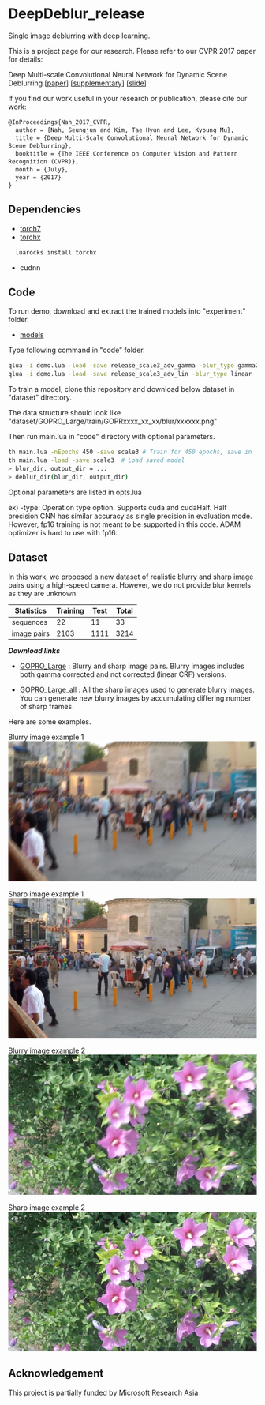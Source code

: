# DeepDeblur_release

Single image deblurring with deep learning.

This is a project page for our research.
Please refer to our CVPR 2017 paper for details:

Deep Multi-scale Convolutional Neural Network for Dynamic Scene Deblurring
[[paper](http://openaccess.thecvf.com/content_cvpr_2017/papers/Nah_Deep_Multi-Scale_Convolutional_CVPR_2017_paper.pdf)]
[[supplementary](http://openaccess.thecvf.com/content_cvpr_2017/supplemental/Nah_Deep_Multi-Scale_Convolutional_2017_CVPR_supplemental.zip)]
[[slide](https://drive.google.com/file/d/1sj7l2tGgJR-8wTyauvnSDGpiokjOzX_C/view?usp=sharing)]
<!-- [[slide](https://cv.snu.ac.kr/~snah/Deblur/CVPR2017_DeepDeblur_release.pptx)] -->

If you find our work useful in your research or publication, please cite our work:
```
@InProceedings{Nah_2017_CVPR,
  author = {Nah, Seungjun and Kim, Tae Hyun and Lee, Kyoung Mu},
  title = {Deep Multi-Scale Convolutional Neural Network for Dynamic Scene Deblurring},
  booktitle = {The IEEE Conference on Computer Vision and Pattern Recognition (CVPR)},
  month = {July},
  year = {2017}
}
```

## Dependencies
* [torch7](http://torch.ch/docs/getting-started.html#_)
* [torchx](https://github.com/nicholas-leonard/torchx)
```bash
  luarocks install torchx
```
* cudnn

## Code

To run demo, download and extract the trained models into "experiment" folder.

<!-- * [models](http://cv.snu.ac.kr/~snah/Deblur/DeepDeblur_models/experiment.zip) -->
* [models](https://drive.google.com/file/d/1Z8dV6KuubfOKj4ganEjxymhyMoXoydfo/view?usp=sharing)

Type following command in "code" folder.
```bash
qlua -i demo.lua -load -save release_scale3_adv_gamma -blur_type gamma2.2 -type cudaHalf
qlua -i demo.lua -load -save release_scale3_adv_lin -blur_type linear -type cudaHalf
```

To train a model, clone this repository and download below dataset in "dataset" directory.

The data structure should look like 
"dataset/GOPRO_Large/train/GOPRxxxx_xx_xx/blur/xxxxxx.png"

Then run main.lua in "code" directory with optional parameters.
```bash
th main.lua -nEpochs 450 -save scale3 # Train for 450 epochs, save in 'experiment/scale3'
th main.lua -load -save scale3  # Load saved model
> blur_dir, output_dir = ...
> deblur_dir(blur_dir, output_dir)
```
Optional parameters are listed in opts.lua

ex) -type: Operation type option. Supports cuda and cudaHalf. Half precision CNN has similar accuracy as single precision in evaluation mode. However, fp16 training is not meant to be supported in this code. ADAM optimizer is hard to use with fp16.

## Dataset

In this work, we proposed a new dataset of realistic blurry and sharp image pairs using a high-speed camera.
However, we do not provide blur kernels as they are unknown.

Statistics | Training | Test | Total 
-- | -- | -- | --
sequences | 22 | 11 | 33
image pairs | 2103 | 1111 | 3214


__*Download links*__ 

<!-- * [GOPRO_Large](http://cv.snu.ac.kr/~snah/Deblur/dataset/GOPRO_Large.zip) -->
* [GOPRO_Large](https://drive.google.com/file/d/1H0PIXvJH4c40pk7ou6nAwoxuR4Qh_Sa2/view?usp=sharing)
: Blurry and sharp image pairs. Blurry images includes both gamma corrected and not corrected (linear CRF) versions.

<!-- * [GOPRO_Large_all](http://cv.snu.ac.kr/~snah/Deblur/dataset/GOPRO_Large_all.zip) -->
* [GOPRO_Large_all](https://drive.google.com/file/d/1SlURvdQsokgsoyTosAaELc4zRjQz9T2U/view?usp=sharing)
: All the sharp images used to generate blurry images. You can generate new blurry images by accumulating differing number of sharp frames.

[//]: # " * [GOPRO_Large_raw](http://cv.snu.ac.kr/~snah/Deblur/dataset/GOPRO_Large_raw.zip)"

Here are some examples.

Blurry image example 1
![Blurry image](images/Istanbul_blur1.png)

Sharp image example 1
![Sharp image](images/Istanbul_sharp1.png)

Blurry image example 2
![Blurry image](images/Flower_blur1.png)

Sharp image example 2
![Sharp image](images/Flower_sharp1.png)


## Acknowledgement

This project is partially funded by Microsoft Research Asia